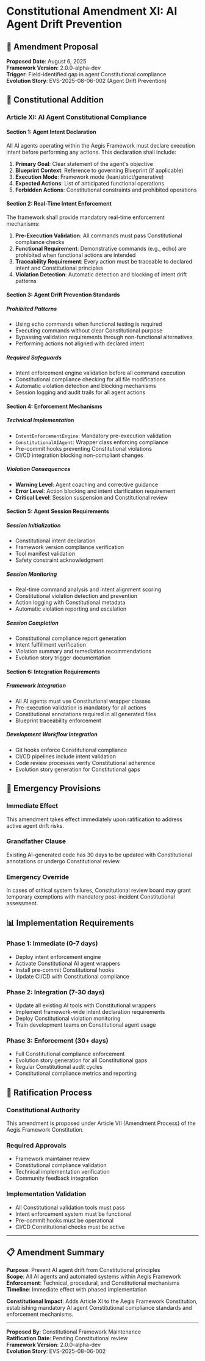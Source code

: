 <!--
@aegisFrameworkVersion: 2.5.0tent: Constitutional amendment addressing AI agent drift and intent enforcement
@context: Response to identified field gap in agent Constitutional compliance
-->

# Constitutional Amendment XI: AI Agent Drift Prevention

## 📜 Amendment Proposal

**Proposed Date**: August 6, 2025  
**Framework Version**: 2.0.0-alpha-dev  
**Trigger**: Field-identified gap in agent Constitutional compliance  
**Evolution Story**: EVS-2025-08-06-002 (Agent Drift Prevention)

## 🎯 Constitutional Addition

### Article XI: AI Agent Constitutional Compliance

#### Section 1: Agent Intent Declaration

All AI agents operating within the Aegis Framework must declare execution intent before performing any actions. This
declaration shall include:

1. **Primary Goal**: Clear statement of the agent's objective
2. **Blueprint Context**: Reference to governing Blueprint (if applicable)
3. **Execution Mode**: Framework mode (lean/strict/generative)
4. **Expected Actions**: List of anticipated functional operations
5. **Forbidden Actions**: Constitutional constraints and prohibited operations

#### Section 2: Real-Time Intent Enforcement

The framework shall provide mandatory real-time enforcement mechanisms:

1. **Pre-Execution Validation**: All commands must pass Constitutional compliance checks
2. **Functional Requirement**: Demonstrative commands (e.g., echo) are prohibited when functional actions are intended
3. **Traceability Requirement**: Every action must be traceable to declared intent and Constitutional principles
4. **Violation Detection**: Automatic detection and blocking of intent drift patterns

#### Section 3: Agent Drift Prevention Standards

##### **Prohibited Patterns**

- Using echo commands when functional testing is required
- Executing commands without clear Constitutional purpose
- Bypassing validation requirements through non-functional alternatives
- Performing actions not aligned with declared intent

##### **Required Safeguards**

- Intent enforcement engine validation before all command execution
- Constitutional compliance checking for all file modifications
- Automatic violation detection and blocking mechanisms
- Session logging and audit trails for all agent actions

#### Section 4: Enforcement Mechanisms

##### **Technical Implementation**

- `IntentEnforcementEngine`: Mandatory pre-execution validation
- `ConstitutionalAIAgent`: Wrapper class enforcing compliance
- Pre-commit hooks preventing Constitutional violations
- CI/CD integration blocking non-compliant changes

##### **Violation Consequences**

- **Warning Level**: Agent coaching and corrective guidance
- **Error Level**: Action blocking and intent clarification requirement
- **Critical Level**: Session suspension and Constitutional review

#### Section 5: Agent Session Requirements

##### **Session Initialization**

- Constitutional intent declaration
- Framework version compliance verification
- Tool manifest validation
- Safety constraint acknowledgment

##### **Session Monitoring**

- Real-time command analysis and intent alignment scoring
- Constitutional violation detection and prevention
- Action logging with Constitutional metadata
- Automatic violation reporting and escalation

##### **Session Completion**

- Constitutional compliance report generation
- Intent fulfillment verification
- Violation summary and remediation recommendations
- Evolution story trigger documentation

#### Section 6: Integration Requirements

##### **Framework Integration**

- All AI agents must use Constitutional wrapper classes
- Pre-execution validation is mandatory for all actions
- Constitutional annotations required in all generated files
- Blueprint traceability enforcement

##### **Development Workflow Integration**

- Git hooks enforce Constitutional compliance
- CI/CD pipelines include intent validation
- Code review processes verify Constitutional adherence
- Evolution story generation for Constitutional gaps

## 🚨 Emergency Provisions

### Immediate Effect

This amendment takes effect immediately upon ratification to address active agent drift risks.

### Grandfather Clause

Existing AI-generated code has 30 days to be updated with Constitutional annotations or undergo Constitutional review.

### Emergency Override

In cases of critical system failures, Constitutional review board may grant temporary exemptions with mandatory
post-incident Constitutional assessment.

## 📊 Implementation Requirements

### Phase 1: Immediate (0-7 days)

- Deploy intent enforcement engine
- Activate Constitutional AI agent wrappers
- Install pre-commit Constitutional hooks
- Update CI/CD with Constitutional compliance

### Phase 2: Integration (7-30 days)

- Update all existing AI tools with Constitutional wrappers
- Implement framework-wide intent declaration requirements
- Deploy Constitutional violation monitoring
- Train development teams on Constitutional agent usage

### Phase 3: Enforcement (30+ days)

- Full Constitutional compliance enforcement
- Evolution story generation for all Constitutional gaps
- Regular Constitutional audit cycles
- Constitutional compliance metrics and reporting

## 🔄 Ratification Process

### Constitutional Authority

This amendment is proposed under Article VII (Amendment Process) of the Aegis Framework Constitution.

### Required Approvals

- Framework maintainer review
- Constitutional compliance validation
- Technical implementation verification
- Community feedback integration

### Implementation Validation

- All Constitutional validation tools must pass
- Intent enforcement system must be functional
- Pre-commit hooks must be operational
- CI/CD Constitutional checks must be active

---

## 📋 Amendment Summary

**Purpose**: Prevent AI agent drift from Constitutional principles  
**Scope**: All AI agents and automated systems within Aegis Framework  
**Enforcement**: Technical, procedural, and Constitutional mechanisms  
**Timeline**: Immediate effect with phased implementation

**Constitutional Impact**: Adds Article XI to the Aegis Framework Constitution, establishing mandatory AI agent
Constitutional compliance standards and enforcement mechanisms.

---

**Proposed By**: Constitutional Framework Maintenance  
**Ratification Date**: Pending Constitutional review  
**Framework Version**: 2.0.0-alpha-dev  
**Evolution Story**: EVS-2025-08-06-002
